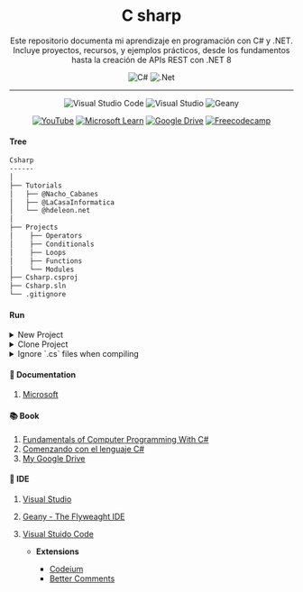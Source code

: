 <div align="center">

# C sharp

<span>
Este repositorio documenta mi aprendizaje en programación con C# y .NET. Incluye proyectos, recursos, y ejemplos prácticos, desde los fundamentos hasta la creación de APIs REST con .NET 8
<span>

![C#](https://img.shields.io/badge/C%23-239120?style=for-the-badge&logo=csharp&logoColor=white)
![.Net](https://img.shields.io/badge/.NET-5C2D91?style=for-the-badge&logo=.net&logoColor=white)

---

![Visual Studio Code](https://img.shields.io/badge/Visual%20Studio%20Code-0078d7.svg?style=for-the-badge&logo=visual-studio-code&logoColor=white)
![Visual Studio](https://img.shields.io/badge/Visual%20Studio-5C2D91.svg?style=for-the-badge&logo=visual-studio&logoColor=white)
![Geany](https://img.shields.io/badge/Geany-FFA500.svg?style=for-the-badge&logo=geany&logoColor=black)

[![YouTube](https://img.shields.io/badge/YouTube-%23FF0000.svg?style=for-the-badge&logo=YouTube&logoColor=white)](https://youtube.com/playlist?list=PL0bfr51v6JJEvSoAnCNYHM9b-75JQSoad&si=UoUExWHMjem6l9AK)
[![Microsoft Learn](https://img.shields.io/badge/Microsoft_Learn-258ffa?style=for-the-badge&logo=microsoft&logoColor=white)](https://learn.microsoft.com/es-mx/dotnet/csharp/)
[![Google Drive](https://img.shields.io/badge/Google%20Drive-4285F4?style=for-the-badge&logo=googledrive&logoColor=white)](https://drive.google.com/drive/folders/1TkyWBSrCXgh270gM50cHswZut5G7WTEG?usp=sharing)
[![Freecodecamp](https://img.shields.io/badge/Google%20Drive-0A0A23?style=for-the-badge&logo=freecodecamp&logoColor=white)](https://www.freecodecamp.org/espanol/learn/foundational-c-sharp-with-microsoft/)

</div>


#### Tree

```bash
Csharp
------
│  
├── Tutorials
│   ├── @Nacho_Cabanes
│   ├── @LaCasaInformatica
│   └── @hdeleon.net
│
├── Projects 
│    ├── Operators
│    ├── Conditionals
│    ├── Loops
│    ├── Functions
│    └── Modules
├── Csharp.csproj
├── Csharp.sln
└── .gitignore
```

#### Run

<details>
<summary> New Project </summary>

```bash
dotnet new console --name .

dotnet build

dotnet run
```

</details>

<details>
<summary> Clone Project </summary>

```bash
dotnet restore

dotnet build

dotnet run
```

</details>

<details>
<summary> Ignore `.cs` files when compiling </summary>

Los archivos `.cs` ubicados en la carpeta ignored están excluidos del proceso de compilación. Esto se logra mediante la configuración en el archivo `.csproj`:

```xml
<ItemGroup>
  <Compile Remove="ignoredDirectory\**\*.cs" />
</ItemGroup>
```
</details>

#### 📃 Documentation

1. [Microsoft](https://learn.microsoft.com/dotnet/csharp)

#### 📚 Book

1. [Fundamentals of Computer Programming With C#](https://ivanpop.azurewebsites.net/Resources/CSResources/Fundamentals-of-Computer-Programming-with-CSharp-EN.pdf)
2. [Comenzando con el lenguaje C#](https://manual-informatica.com/download-file.html)
3. [My Google Drive](https://drive.google.com/drive/folders/1TkyWBSrCXgh270gM50cHswZut5G7WTEG?usp=sharing)


#### 🔨 IDE

1. [Visual Studio](https://visualstudio.microsoft.com/)
2. [Geany - The Flyweaght IDE](https://www.geany.org/)
3. [Visual Stuido Code](https://code.visualstudio.com/)

    - **Extensions**

        - [Codeium](https://codeium.com/vscode_tutorial)
        - [Better Comments](https://marketplace.visualstudio.com/items?itemName=aaron-bond.better-comments)

